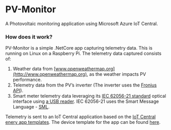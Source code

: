 # PV-Monitor
A Photovoltaic monitoring application using Microsoft Azure IoT Central.

### How does it work?
PV-Monitor is a simple .NetCore app capturing telemetry data. This is running on Linux on a Raspberry Pi. The telemetry data captured consists of:

1. Weather data from [www.openweathermap.org](http://www.openweathermap.org), as the weather impacts PV performance.
2. Telemetry data from the PV’s inverter (The inverter uses the [Fronius API](https://www.fronius.com/en/photovoltaics/products/all-products/system-monitoring/open-interfaces/fronius-solar-api-json-)).
3. Smart meter telemetry data leveraging its [IEC 62056-21 standard](https://en.wikipedia.org/wiki/IEC_62056) optical interface using [a USB reader](https://shop.weidmann-elektronik.de/index.php?page=product&info=24). IEC 62056-21 uses the Smart Message Language - [SML](https://wiki.wireshark.org/SML).

Telemetry is sent to an IoT Central application based on the [IoT Central enery app templates](https://apps.azureiotcentral.com/build/energy).
The device template for the app can be found [here](./blob/master/PV-Monitor.json).